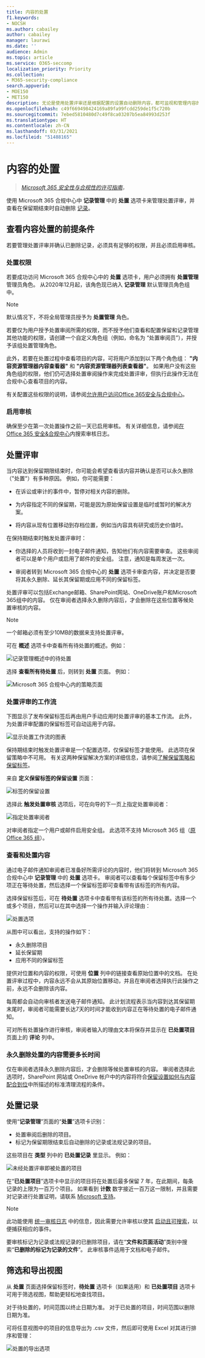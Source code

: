 ```yaml
---
title: 内容的处置
f1.keywords:
- NOCSH
ms.author: cabailey
author: cabailey
manager: laurawi
ms.date: ''
audience: Admin
ms.topic: article
ms.service: O365-seccomp
localization_priority: Priority
ms.collection:
- M365-security-compliance
search.appverid:
- MOE150
- MET150
description: 无论是使用处置评审还是根据配置的设置自动删除内容，都可监视和管理内容的处置。
ms.openlocfilehash: c49f669498424169a89fa99fcdd259de1f5c720b
ms.sourcegitcommit: 7ebed5810480d7c49f8ca03207b5ea84993d253f
ms.translationtype: HT
ms.contentlocale: zh-CN
ms.lasthandoff: 03/31/2021
ms.locfileid: "51488165"
---
```

# <a name="disposition-of-content"></a>内容的处置

>*[Microsoft 365 安全性与合规性的许可指南](/office365/servicedescriptions/microsoft-365-service-descriptions/microsoft-365-tenantlevel-services-licensing-guidance/microsoft-365-security-compliance-licensing-guidance)。*

使用 Microsoft 365 合规中心中 **记录管理** 中的 **处置** 选项卡来管理处置评审，并查看在保留期结束时自动删除 [记录](records-management.md#records)。 

## <a name="prerequisites-for-viewing-content-dispositions"></a>查看内容处置的前提条件

若要管理处置评审并确认已删除记录，必须具有足够的权限，并且必须启用审核。

### <a name="permissions-for-disposition"></a>处置权限

若要成功访问 Microsoft 365 合规中心中的 **处置** 选项卡，用户必须拥有 **处置管理** 管理员角色。 从2020年12月起，该角色现已纳入 **记录管理** 默认管理员角色组中。

> [!NOTE]
> 默认情况下，不将全局管理员授予为 **处置管理** 角色。 

若要仅为用户授予处置审阅所需的权限，而不授予他们查看和配置保留和记录管理其他功能的权限，请创建一个自定义角色组（例如，命名为 “处置审阅员”），并授予该组处置管理角色。

此外，若要在处置过程中查看项目的内容，可将用户添加到以下两个角色组： **"内容资源管理器内容查看器"** 和 **"内容资源管理器列表查看器"**。 如果用户没有这些角色组的权限，他们仍可选择处置审阅操作来完成处置评审，但执行此操作无法在合规中心查看项目的内容。

有关配置这些权限的说明，请参阅[允许用户访问Office 365安全与合规中心](../security/office-365-security/grant-access-to-the-security-and-compliance-center.md)。

### <a name="enable-auditing"></a>启用审核

确保至少在第一次处置操作之前一天已启用审核。 有关详细信息，请参阅[在 Office 365 安全&amp;合规中心](search-the-audit-log-in-security-and-compliance.md)内搜索审核日志。 

## <a name="disposition-reviews"></a>处置评审

当内容达到保留期限结束时，你可能会希望查看该内容并确认是否可以永久删除（"处置"）有多种原因。 例如，你可能需要：
  
- 在诉讼或审计的事件中，暂停对相关内容的删除。

- 为内容指定不同的保留期，可能是因为原始保留设置是临时或暂时的解决方案。

- 将内容从现有位置移动到存档位置，例如当内容具有研究或历史价值时。

在保持期结束时触发处置评审时：
  
- 你选择的人员将收到一封电子邮件通知，告知他们有内容需要审查。 这些审阅者可以是单个用户或启用了邮件的安全组。 注意，通知是每周发送一次。
    
- 审阅者转到 Microsoft 365 合规中心的 **处置** 选项卡审查内容，并决定是否要将其永久删除、延长其保留期或应用不同的保留标签。

处置评审可以包括Exchange邮箱、SharePoint网站、OneDrive账户和Microsoft 365组中的内容。 仅在审阅者选择永久删除内容后，才会删除在这些位置等候处置审核的内容。

> [!NOTE]
> 一个邮箱必须有至少10MB的数据来支持处置评审。

可在 **概述** 选项卡中查看所有待处置的概述。例如：

![记录管理概述中的待处置](../media/dispositions-overview.png)

选择 **查看所有待处置** 后，则转到 **处置** 页面。 例如：

![Microsoft 365 合规中心内的策略页面](../media/disposition-tab.png)


### <a name="workflow-for-a-disposition-review"></a>处置评审的工作流

下图显示了发布保留标签后再由用户手动应用时处置评审的基本工作流。 此外，为处置评审配置的保留标签可自动运用于内容。
  
![显示处置工作流的图表](../media/5fb3f33a-cb53-468c-becc-6dda0ec52778.png)
  
保持期结束时触发处置评审是一个配置选项，仅保留标签才能使用。 此选项在保留策略中不可用。 有关这两种保留解决方案的详细信息，请参阅[了解保留策略和保留标签](retention.md)。

来自 **定义保留标签的保留设置** 页面：

![标签的保留设置](../media/disposition-review-option.png)
 
选择此 **触发处置审核** 选项后，可在向导的下一页上指定处置审阅者：

![指定处置审阅者](../media/disposition-reviewers.png)

对审阅者指定一个用户或邮件启用安全组。 此选项不支持 Microsoft 365 组（[原 Office 365 组](https://techcommunity.microsoft.com/t5/microsoft-365-blog/office-365-groups-will-become-microsoft-365-groups/ba-p/1303601)）。

### <a name="viewing-and-disposing-of-content"></a>查看和处置内容

通过电子邮件通知审阅者已准备好所需评论的内容时，他们将转到 Microsoft 365 合规中心中 **记录管理** 中的 **处置** 选项卡。 审阅者可以查看每个保留标签中有多少项正在等待处置，然后选择一个保留标签即可查看带有该标签的所有内容。

选择保留标签后，可在 **待处置** 选项卡中查看带有该标签的所有待处置。选择一个或多个项目，然后可以在其中选择一个操作并输入评论理由：

![处置选项](../media/retention-disposition-options.png)

从图中可以看出，支持的操作如下： 
  
- 永久删除项目
- 延长保留期
- 应用不同的保留标签

提供对位置和内容的权限，可使用 **位置** 列中的链接查看原始位置中的文档。 在处置评审过程中，内容永远不会从其原始位置移动，并且在审阅者选择执行此操作之前，永远不会删除该内容。

每周都会自动向审核者发送电子邮件通知。 此计划流程表示当内容到达其保留期末尾时，审阅者可能需要长达7天的时间才能收到内容正在等待处置的电子邮件通知。
  
可对所有处置操作进行审核，审阅者输入的理由文本将保存并显示在 **已处置项目** 页面上的 **评论** 列中。
  
### <a name="how-long-until-disposed-content-is-permanently-deleted"></a>永久删除处置的内容需要多长时间

仅在审阅者选择永久删除内容后，才会删除等候处置审核的内容。 审阅者选择此选项时，SharePoint 网站或 OneDrive 帐户中的内容将符合[保留设置如何与内容配合到位](retention.md#how-retention-settings-work-with-content-in-place)中所描述的标准清理流程的条件。

## <a name="disposition-of-records"></a>处置记录

使用“**记录管理**”页面的“**处置**”选项卡识别：

- 处置审阅后删除的项目。
- 标记为保留期限结束后自动删除的记录或法规记录的项目。

这些项目在 **类型** 列中的 **已处置记录** 里显示。 例如：

![未经处置评审即被处置的项目](../media/records-disposed2.png)

在“**已处置项目**”选项卡中显示的项目将在处置后最多保留 7 年，在此期间，每条记录的上限为一百万个项目。 如果看到 **计数** 数字接近一百万这一限制，并且需要对记录进行处置证明，请联系 [Microsoft 支持](/office365/admin/contact-support-for-business-products)。

> [!NOTE]
> 此功能使用 [统一审核日志](search-the-audit-log-in-security-and-compliance.md) 中的信息，因此需要允许审核以使其 [启动且可搜索](turn-audit-log-search-on-or-off.md)，以便捕获相应的事件。

要审核标记为记录或法规记录的已删除项目，请在“**文件和页面活动**”类别中搜索“**已删除的标记为记录的文件**”。 此审核事件适用于文档和电子邮件。

## <a name="filter-and-export-the-views"></a>筛选和导出视图

从 **处置** 页面选择保留标签时，**待处置** 选项卡（如果适用）和 **已处置项目** 选项卡可用于筛选视图，帮助更轻松地查找项目。 

对于待处置的，时间范围以终止日期为准。 对于已处置的项目，时间范围以删除日期为准。
  
可将任意视图中的项目的信息导出为 .csv 文件，然后即可使用 Excel 对其进行排序和管理：

![处置的导出选项](../media/retention-export-option.png)